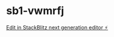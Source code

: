 # sb1-vwmrfj

[Edit in StackBlitz next generation editor ⚡️](https://stackblitz.com/~/github.com/tskupinski/sb1-vwmrfj)